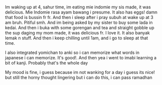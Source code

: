 Im waking up at 4, sahur time, im eating mie indomie my sis made, it was delicious. Mie Indomie rasa ayam bawang i presume. It also has eggs! damn that food is bussin fr fr. And then i sleep after i pray subuh at wake up at 3 am bruh. Pitiful smh. And im being asked by my sister to buy some lada in kedai. And then i buka with some gorengan and tea and straight gobble up the sup daging my mom made, it was delicious fr. I love it. It also banyak lemak n stuff. And then i keep chilling until 1am, and i go to sleep at that time. 

I also integrated yomichan to anki so i can memorize what words in japanese i can memorize. It's good!. And then yea i went to imabi learning a bit of kanji. Probably that's the whole day

My mood is fine, i guess because im not wanking for a day i guess its nice! but still the horny thought lingering but i can do this, i can pass ramadhan 